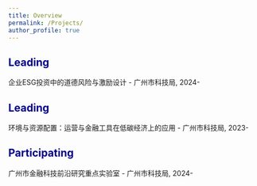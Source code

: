 ```yaml
---
title: Overview
permalink: /Projects/
author_profile: true
---
```

<!--
## Leading
企业ESG投资中的道德风险与激励设计
- 广州市科技局, 2024-

环境与资源配置：运营与金融工具在低碳经济上的应用
- 广州市科技局, 2023-

## Participating 
广州市金融科技前沿研究重点实验室
- 广州市科技局, 2024-
-->

<style>
  .deep-blue {
    color: #00008B; /* 深蓝色 */
  }
</style>
<h2 class="deep-blue">Leading</h2>
企业ESG投资中的道德风险与激励设计
- 广州市科技局, 2024-

<h2 class="deep-blue">Leading</h2>
环境与资源配置：运营与金融工具在低碳经济上的应用
- 广州市科技局, 2023-

<h2 class="deep-blue">Participating</h2>
广州市金融科技前沿研究重点实验室
- 广州市科技局, 2024-
